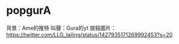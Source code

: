 # popgurA

背景：Ame的推特
叫聲：Gura的yt
按鈕圖片：https://twitter.com/LLG_lailing/status/1427935171269992453?s=20
